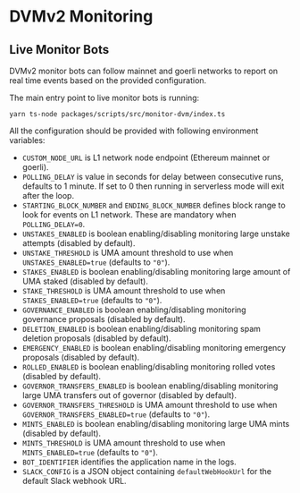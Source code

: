 # DVMv2 Monitoring

## Live Monitor Bots

DVMv2 monitor bots can follow mainnet and goerli networks to report on real time events based on the provided configuration.

The main entry point to live monitor bots is running:

```
yarn ts-node packages/scripts/src/monitor-dvm/index.ts
```

All the configuration should be provided with following environment variables:

- `CUSTOM_NODE_URL` is L1 network node endpoint (Ethereum mainnet or goerli).
- `POLLING_DELAY` is value in seconds for delay between consecutive runs, defaults to 1 minute. If set to 0 then running in serverless mode will exit after the loop.
- `STARTING_BLOCK_NUMBER` and `ENDING_BLOCK_NUMBER` defines block range to look for events on L1 network. These are mandatory when `POLLING_DELAY=0`.
- `UNSTAKES_ENABLED` is boolean enabling/disabling monitoring large unstake attempts (disabled by default).
- `UNSTAKE_THRESHOLD` is UMA amount threshold to use when `UNSTAKES_ENABLED=true` (defaults to `"0"`).
- `STAKES_ENABLED` is boolean enabling/disabling monitoring large amount of UMA staked (disabled by default).
- `STAKE_THRESHOLD` is UMA amount threshold to use when `STAKES_ENABLED=true` (defaults to `"0"`).
- `GOVERNANCE_ENABLED` is boolean enabling/disabling monitoring governance proposals (disabled by default).
- `DELETION_ENABLED` is boolean enabling/disabling monitoring spam deletion proposals (disabled by default).
- `EMERGENCY_ENABLED` is boolean enabling/disabling monitoring emergency proposals (disabled by default).
- `ROLLED_ENABLED` is boolean enabling/disabling monitoring rolled votes (disabled by default).
- `GOVERNOR_TRANSFERS_ENABLED` is boolean enabling/disabling monitoring large UMA transfers out of governor (disabled by default).
- `GOVERNOR_TRANSFERS_THRESHOLD` is UMA amount threshold to use when `GOVERNOR_TRANSFERS_ENABLED=true` (defaults to `"0"`).
- `MINTS_ENABLED` is boolean enabling/disabling monitoring large UMA mints (disabled by default).
- `MINTS_THRESHOLD` is UMA amount threshold to use when `MINTS_ENABLED=true` (defaults to `"0"`).
- `BOT_IDENTIFIER` identifies the application name in the logs.
- `SLACK_CONFIG` is a JSON object containing `defaultWebHookUrl` for the default Slack webhook URL.
